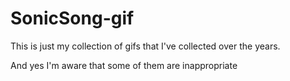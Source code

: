 # SonicSong-gif
This is just my collection of gifs that I've collected over the years.

And yes I'm aware that some of them are inappropriate